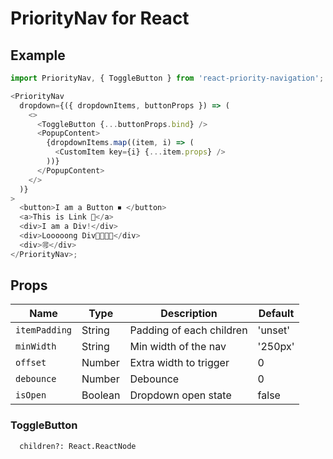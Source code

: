 # PriorityNav for React

## Example

```js
import PriorityNav, { ToggleButton } from 'react-priority-navigation';

<PriorityNav
  dropdown={({ dropdownItems, buttonProps }) => (
    <>
      <ToggleButton {...buttonProps.bind} />
      <PopupContent>
        {dropdownItems.map((item, i) => (
          <CustomItem key={i} {...item.props} />
        ))}
      </PopupContent>
    </>
  )}
>
  <button>I am a Button ⏹ ️</button>
  <a>This is Link 🔗</a>
  <div>I am a Div!</div>
  <div>Looooong Div🐢🐢🐢🐢</div>
  <div>🉑</div>
</PriorityNav>;
```

## Props

| Name          | Type    | Description              | Default |
| ------------- | ------- | ------------------------ | ------- |
| `itemPadding` | String  | Padding of each children | 'unset' |
| `minWidth`    | String  | Min width of the nav     | '250px' |
| `offset`      | Number  | Extra width to trigger   | 0       |
| `debounce`    | Number  | Debounce                 | 0       |
| `isOpen`      | Boolean | Dropdown open state      | false   |

### ToggleButton

```
  children?: React.ReactNode
```
